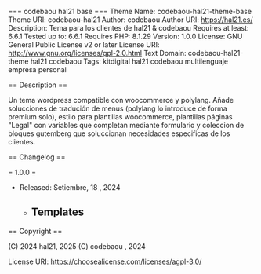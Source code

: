 === codebaou hal21 base ===
Theme Name: codebaou-hal21-theme-base
Theme URI: codebaou-hal21
Author: codebaou
Author URI: https://hal21.es/
Description: Tema para los clientes de hal21 & codebaou
Requires at least: 6.6.1
Tested up to: 6.6.1
Requires PHP: 8.1.29
Version: 1.0.0
License: GNU General Public License v2 or later
License URI: http://www.gnu.org/licenses/gpl-2.0.html
Text Domain: codebaou-hal21-theme hal21 codebaou
Tags: kitdigital hal21 codebaou multilenguaje empresa personal

== Description ==

Un tema wordpress compatible con woocommerce y polylang. Añade solucciones de tradución de menus (polylang lo introduce de forma premium solo), estilo para plantillas woocommerce, plantillas páginas "Legal" con variables que completan mediante formulario y coleccion de bloques gutemberg que soluccionan necesidades especificas de los clientes.

== Changelog ==

= 1.0.0 =
* Released: Setiembre, 18 , 2024
    - Templates
        - 
    

== Copyright ==

(C) 2024 hal21, 2025
(C) codebaou , 2024

License URI: https://choosealicense.com/licenses/agpl-3.0/
